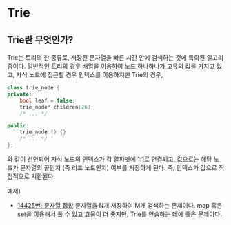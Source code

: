 # Trie

## Trie란 무엇인가?
Trie는 트리의 한 종류로, 저장된 문자열을 빠른 시간 안에 검색하는 것에 특화된 알고리즘이다. 
일반적인 트리의 경우 배열을 이용하여 노드 하나하나가 고유의 값을 가지고 있고, 자식 노드에 접근할 경우 인덱스를 이용하지만 Trie의 경우,
```c++
class trie_node {
private: 
    bool leaf = false;
    trie_node* children[26];
    /* ... */

public:
    trie_node () {}
    /* ... */
};
```
와 같이 선언되어 자식 노드의 인덱스가 각 알파벳에 1:1로 연결되고, 값으로는 해당 노드가 문자열의 끝인지 (즉 리프 노드인지) 여부를 저장하게 된다. 즉, 인덱스가 값으로 직접적으로 치환된다.

예제)
 * <a href="https://www.acmicpc.net/problem/14425">14425번: 문자열 집합</a>
 문자열을 N개 저장하여 M개 검색하는 문제이다. map 혹은 set을 이용해서 풀 수 있고 효율이 더 좋지만, Trie를 연습하는 데에 좋은 문제이다.

